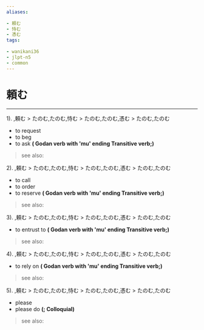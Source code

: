 ```yaml
---
aliases:
    
- 頼む
- 恃む
- 憑む
tags:
    
- wanikani36
- jlpt-n5
- common
---
```


# 頼む
---
1).
,頼む > たのむ,たのむ,恃む > たのむ,たのむ,憑む > たのむ,たのむ

- to request
- to beg
- to ask
**( Godan verb with 'mu' ending Transitive verb;)**
> see also: 
            
2).
,頼む > たのむ,たのむ,恃む > たのむ,たのむ,憑む > たのむ,たのむ

- to call
- to order
- to reserve
**( Godan verb with 'mu' ending Transitive verb;)**
> see also: 
            
3).
,頼む > たのむ,たのむ,恃む > たのむ,たのむ,憑む > たのむ,たのむ

- to entrust to
**( Godan verb with 'mu' ending Transitive verb;)**
> see also: 
            
4).
,頼む > たのむ,たのむ,恃む > たのむ,たのむ,憑む > たのむ,たのむ

- to rely on
**( Godan verb with 'mu' ending Transitive verb;)**
> see also: 
            
5).
,頼む > たのむ,たのむ,恃む > たのむ,たのむ,憑む > たのむ,たのむ

- please
- please do
**(; Colloquial)**
> see also: 
            